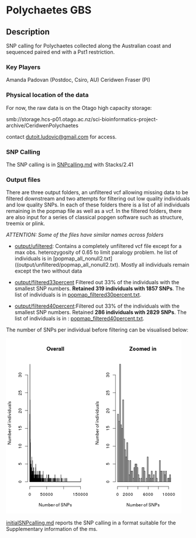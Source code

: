 # Polychaetes GBS

## Description

SNP calling for Polychaetes collected along the Australian coast and sequenced paired end with a Pst1 restriction.


### Key Players

Amanda Padovan (Postdoc, Csiro, AU)
Ceridwen Fraser (PI)


### Physical location of the data

For now, the raw data is on the Otago high capacity storage:

smb://storage.hcs-p01.otago.ac.nz/sci-bioinformatics-project-archive/CeridwenPolychaetes

contact dutoit.ludovic@gmail.com for access.

### SNP Calling

The SNP calling is in [SNPcalling.md](SNPcalling.md) with Stacks/2.41

### Output files

There are three output folders, an unfiltered vcf allowing missing data to be filtered downstream and two attempts for filtering out low quality individuals and low quality SNPs. In each of these folders there is a list of all individuals remaining in the popmap file as well as a vcf. In the filtered folders, there are also input for a series of classical popgen software such as structure, treemix or plink. 

*ATTENTION: Some of the files have similar names across folders*

 * [output/ufiltered](output/unfiltered/popmap_all_nonull2.txt): Contains a completely unfiltered vcf file except for a max obs. heterozygosity of 0.65 to limit paralogy problem. he list of individuals is in [popmap_all_nonull2.txt]((output/unfiltered/popmap_all_nonull2.txt). Mostly all individuals remain except the two without data

* [output/filtered33percent](output/filtered33percent) Filtered out 33% of the individuals with the smallest SNP numbers. **Retained 319 individuals with 1857 SNPs**. The list of individuals is in [popmap_filtered30percent.txt](output/filtered30percent/[popmap_filtered40percent.txt).

* [output/filtered40percent](output/filtered40percent):Filtered out 33% of the individuals with the smallest SNP numbers. Retained  **286 individuals with 2829 SNPs**. The list of individuals is in : [popmap_filtered40percent.txt](output/filtered40percent/[popmap_filtered40percent.txt).

The number of SNPs per individual before filtering can be visualised below:

![](output/numberofSNPsperindsbeforefiltering.png)


[initialSNPcalling.md](initialSNPcalling.md) reports the SNP calling in a format suitable for the Supplementary information of the ms.

